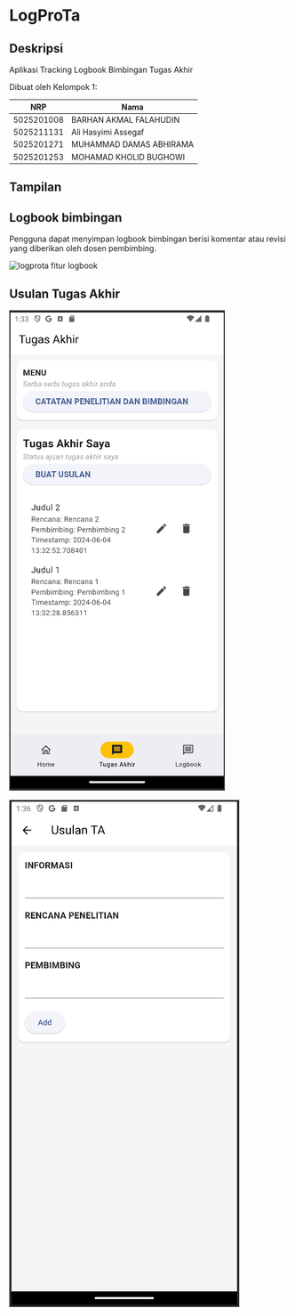 # LogProTa

## Deskripsi

Aplikasi Tracking Logbook Bimbingan Tugas Akhir

Dibuat oleh Kelompok 1:

| NRP        | Nama                    |
| ---------- | ----------------------- |
| 5025201008 | BARHAN AKMAL FALAHUDIN  |
| 5025211131 | Ali Hasyimi Assegaf     |
| 5025201271 | MUHAMMAD DAMAS ABHIRAMA |
| 5025201253 | MOHAMAD KHOLID BUGHOWI  |

## Tampilan

## Logbook bimbingan

Pengguna dapat menyimpan logbook bimbingan berisi komentar atau revisi yang diberikan oleh dosen pembimbing.

![logprota fitur logbook](https://github.com/albugowy15/image-upload/assets/49820990/e28c223f-15e7-42a9-a99d-0bfe05f6fae6)

## Usulan Tugas Akhir

![Alt text](image/TugasAkhir.png "Tugas Akhir")

![Alt text](image/Usulan.png "Usulan TA")
